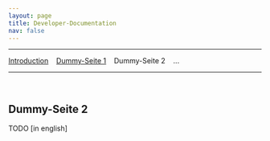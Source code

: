 ```yaml
---
layout: page
title: Developer-Documentation
nav: false
---
```


---
[Introduction](/developerdocumentation.html) &nbsp;&nbsp; [Dummy-Seite 1](dummy1.html) &nbsp;&nbsp; Dummy-Seite 2 &nbsp;&nbsp; ...

---
&nbsp;

## Dummy-Seite 2

TODO [in english]
